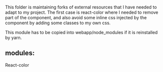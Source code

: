 This folder is maintaining forks of external resources that I have needed to
adapt to my project. The first case is react-color where I needed to remove
part of the component, and also avoid some inline css injected by the component
by adding some classes to my own css.

This module has to be copied into webapp/node_modules if it is reinstalled by
yarn.

modules:
----------------

React-color

